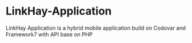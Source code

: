 # LinkHay-Application
LinkHay Application is a hybrid mobile application build on Codovar and Framework7 with API base on PHP
